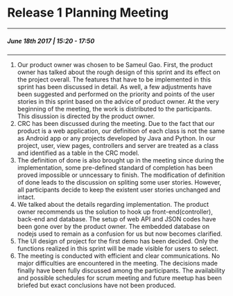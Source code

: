 # Release 1 Planning Meeting
---
##### June 18th 2017 | 15:20 - 17:50
***


1. Our product owner was chosen to be Sameul Gao. First, the product owner has talked about the rough design of this sprint and its effect on the project overall. The features that have to be implemented in this sprint has been discussed in detail. As well, a few adjustments have been suggested and performed on the priority and points of the user stories in this sprint based on the advice of product owner. At the very beginning of the meeting, the work is distributed to the participants. This disussion is directed by the product owner.
2. CRC has been discussed during the meeting. Due to the fact that our product is a web application, our definition of each class is not the same as Android app or any projects developed by Java and Python. In our project, user, view pages, controllers and server are treated as a class and identified as a table in the CRC model. 
3. The definition of done is also brought up in the meeting since during the implementation, some pre-defined standard of completion has been proved impossible or unncessary to finish. The modification of definition of done leads to the discussion on spliting some user stories. However, all participants decide to keep the existent user stories unchanged and intact. 
4. We talked about the details regarding implementation. The product owner recommends us the solution to hook up front-end(controller), back-end and database. The setup of web API and JSON codes have been gone over by the product owner. The embedded database on nodejs used to remain as a confusion for us but now becomes clarified. 
5. The UI design of project for the first demo has been decided. Only the functions realized in this sprint will be made visible for users to select.
6. The meeting is conducted with efficient and clear communications. No major difficulties are encountered in the meeting. The decisions made finally have been fully discussed among the participants. The availability and possible schedules for scrum meeting and future meetup has been briefed but exact conclusions have not been produced.
